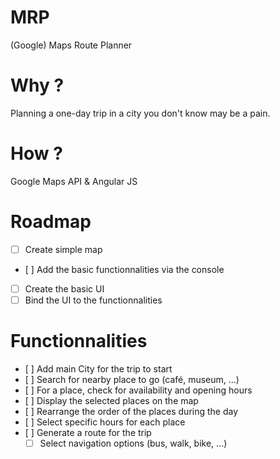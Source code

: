 MRP
===

(Google) Maps Route Planner

# Why ? 

Planning a one-day trip in a city you don't know may be a pain.

# How ? 

Google Maps API & Angular JS

# Roadmap
- [ ] Create simple map
- [ ] Add the basic functionnalities via the console
- [ ] Create the basic UI
- [ ] Bind the UI to the functionnalities

# Functionnalities
- [ ] Add main City for the trip to start
- [ ] Search for nearby place to go (café, museum, ...)
- [ ] For a place, check for availability and opening hours
- [ ] Display the selected places on the map
- [ ] Rearrange the order of the places during the day
- [ ] Select specific hours for each place
- [ ] Generate a route for the trip
	- [ ] Select navigation options (bus, walk, bike, ...)
